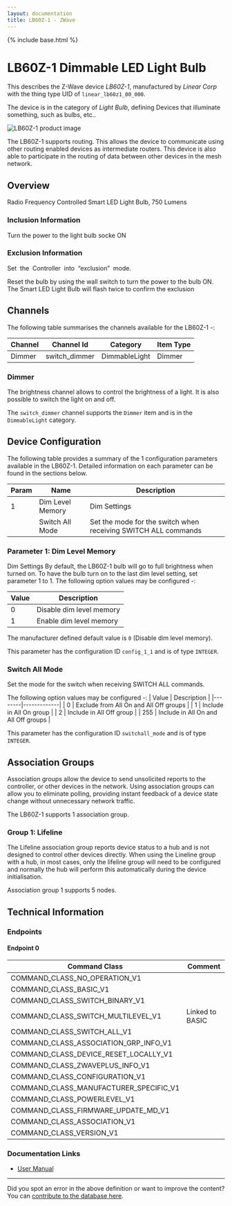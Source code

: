 ```yaml
---
layout: documentation
title: LB60Z-1 - ZWave
---
```


{% include base.html %}

# LB60Z-1 Dimmable LED Light Bulb
This describes the Z-Wave device *LB60Z-1*, manufactured by *Linear Corp* with the thing type UID of ```linear_lb60z1_00_000```.

The device is in the category of *Light Bulb*, defining Devices that illuminate something, such as bulbs, etc..

![LB60Z-1 product image](https://www.cd-jackson.com/zwave_device_uploads/8/8_default.jpg)


The LB60Z-1 supports routing. This allows the device to communicate using other routing enabled devices as intermediate routers.  This device is also able to participate in the routing of data between other devices in the mesh network.

## Overview

Radio Frequency Controlled Smart LED Light Bulb, 750 Lumens

### Inclusion Information

Turn the power to the light bulb socke ON

### Exclusion Information

Set  the  Controller  into  “exclusion”  mode.

Reset the bulb by using the wall switch to turn the power to the bulb ON. The Smart LED Light Bulb will flash twice to confirm the exclusion

## Channels

The following table summarises the channels available for the LB60Z-1 -:

| Channel | Channel Id | Category | Item Type |
|---------|------------|----------|-----------|
| Dimmer | switch_dimmer | DimmableLight | Dimmer | 

### Dimmer

The brightness channel allows to control the brightness of a light.
            It is also possible to switch the light on and off.

The ```switch_dimmer``` channel supports the ```Dimmer``` item and is in the ```DimmableLight``` category.



## Device Configuration

The following table provides a summary of the 1 configuration parameters available in the LB60Z-1.
Detailed information on each parameter can be found in the sections below.

| Param | Name  | Description |
|-------|-------|-------------|
| 1 | Dim Level Memory | Dim Settings |
|  | Switch All Mode | Set the mode for the switch when receiving SWITCH ALL commands |

### Parameter 1: Dim Level Memory

Dim Settings
By default, the LB60Z-1 bulb will go to full brightness when turned on. To have the bulb turn on to the last dim level setting, set parameter 1 to 1.
The following option values may be configured -:

| Value  | Description |
|--------|-------------|
| 0 | Disable dim level memory |
| 1 | Enable dim level memory |

The manufacturer defined default value is ```0``` (Disable dim level memory).

This parameter has the configuration ID ```config_1_1``` and is of type ```INTEGER```.

### Switch All Mode

Set the mode for the switch when receiving SWITCH ALL commands.

The following option values may be configured -:
| Value  | Description |
|--------|-------------|
| 0 | Exclude from All On and All Off groups |
| 1 | Include in All On group |
| 2 | Include in All Off group |
| 255 | Include in All On and All Off groups |

This parameter has the configuration ID ```switchall_mode``` and is of type ```INTEGER```.


## Association Groups

Association groups allow the device to send unsolicited reports to the controller, or other devices in the network. Using association groups can allow you to eliminate polling, providing instant feedback of a device state change without unnecessary network traffic.

The LB60Z-1 supports 1 association group.

### Group 1: Lifeline

The Lifeline association group reports device status to a hub and is not designed to control other devices directly. When using the Lineline group with a hub, in most cases, only the lifeline group will need to be configured and normally the hub will perform this automatically during the device initialisation.

Association group 1 supports 5 nodes.

## Technical Information

### Endpoints

#### Endpoint 0

| Command Class | Comment |
|---------------|---------|
| COMMAND_CLASS_NO_OPERATION_V1| |
| COMMAND_CLASS_BASIC_V1| |
| COMMAND_CLASS_SWITCH_BINARY_V1| |
| COMMAND_CLASS_SWITCH_MULTILEVEL_V1| Linked to BASIC|
| COMMAND_CLASS_SWITCH_ALL_V1| |
| COMMAND_CLASS_ASSOCIATION_GRP_INFO_V1| |
| COMMAND_CLASS_DEVICE_RESET_LOCALLY_V1| |
| COMMAND_CLASS_ZWAVEPLUS_INFO_V1| |
| COMMAND_CLASS_CONFIGURATION_V1| |
| COMMAND_CLASS_MANUFACTURER_SPECIFIC_V1| |
| COMMAND_CLASS_POWERLEVEL_V1| |
| COMMAND_CLASS_FIRMWARE_UPDATE_MD_V1| |
| COMMAND_CLASS_ASSOCIATION_V1| |
| COMMAND_CLASS_VERSION_V1| |

### Documentation Links

* [User Manual](https://www.cd-jackson.com/zwave_device_uploads/8/LB60Z-install.pdf)

---

Did you spot an error in the above definition or want to improve the content?
You can [contribute to the database here](http://www.cd-jackson.com/index.php/zwave/zwave-device-database/zwave-device-list/devicesummary/8).
